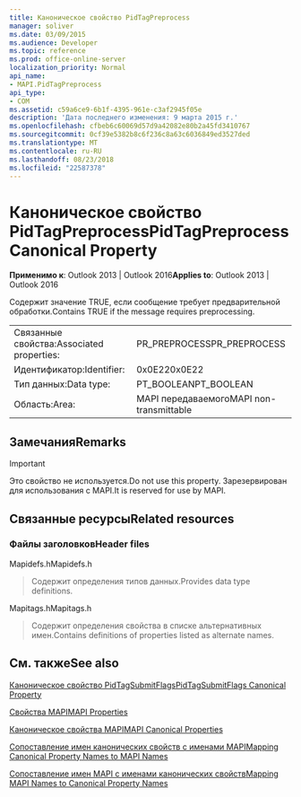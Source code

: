 ```yaml
---
title: Каноническое свойство PidTagPreprocess
manager: soliver
ms.date: 03/09/2015
ms.audience: Developer
ms.topic: reference
ms.prod: office-online-server
localization_priority: Normal
api_name:
- MAPI.PidTagPreprocess
api_type:
- COM
ms.assetid: c59a6ce9-6b1f-4395-961e-c3af2945f05e
description: 'Дата последнего изменения: 9 марта 2015 г.'
ms.openlocfilehash: cfbeb6c60069d57d9a42082e80b2a45fd3410767
ms.sourcegitcommit: 0cf39e5382b8c6f236c8a63c6036849ed3527ded
ms.translationtype: MT
ms.contentlocale: ru-RU
ms.lasthandoff: 08/23/2018
ms.locfileid: "22587378"
---
```

# <a name="pidtagpreprocess-canonical-property"></a><span data-ttu-id="14325-103">Каноническое свойство PidTagPreprocess</span><span class="sxs-lookup"><span data-stu-id="14325-103">PidTagPreprocess Canonical Property</span></span>

  
  
<span data-ttu-id="14325-104">**Применимо к**: Outlook 2013 | Outlook 2016</span><span class="sxs-lookup"><span data-stu-id="14325-104">**Applies to**: Outlook 2013 | Outlook 2016</span></span> 
  
<span data-ttu-id="14325-105">Содержит значение TRUE, если сообщение требует предварительной обработки.</span><span class="sxs-lookup"><span data-stu-id="14325-105">Contains TRUE if the message requires preprocessing.</span></span>
  
|||
|:-----|:-----|
|<span data-ttu-id="14325-106">Связанные свойства:</span><span class="sxs-lookup"><span data-stu-id="14325-106">Associated properties:</span></span>  <br/> |<span data-ttu-id="14325-107">PR_PREPROCESS</span><span class="sxs-lookup"><span data-stu-id="14325-107">PR_PREPROCESS</span></span>  <br/> |
|<span data-ttu-id="14325-108">Идентификатор:</span><span class="sxs-lookup"><span data-stu-id="14325-108">Identifier:</span></span>  <br/> |<span data-ttu-id="14325-109">0x0E22</span><span class="sxs-lookup"><span data-stu-id="14325-109">0x0E22</span></span>  <br/> |
|<span data-ttu-id="14325-110">Тип данных:</span><span class="sxs-lookup"><span data-stu-id="14325-110">Data type:</span></span>  <br/> |<span data-ttu-id="14325-111">PT_BOOLEAN</span><span class="sxs-lookup"><span data-stu-id="14325-111">PT_BOOLEAN</span></span>  <br/> |
|<span data-ttu-id="14325-112">Область:</span><span class="sxs-lookup"><span data-stu-id="14325-112">Area:</span></span>  <br/> |<span data-ttu-id="14325-113">MAPI передаваемого</span><span class="sxs-lookup"><span data-stu-id="14325-113">MAPI non-transmittable</span></span>  <br/> |
   
## <a name="remarks"></a><span data-ttu-id="14325-114">Замечания</span><span class="sxs-lookup"><span data-stu-id="14325-114">Remarks</span></span>

> [!IMPORTANT]
> <span data-ttu-id="14325-115">Это свойство не используется.</span><span class="sxs-lookup"><span data-stu-id="14325-115">Do not use this property.</span></span> <span data-ttu-id="14325-116">Зарезервирован для использования с MAPI.</span><span class="sxs-lookup"><span data-stu-id="14325-116">It is reserved for use by MAPI.</span></span> 
  
## <a name="related-resources"></a><span data-ttu-id="14325-117">Связанные ресурсы</span><span class="sxs-lookup"><span data-stu-id="14325-117">Related resources</span></span>

### <a name="header-files"></a><span data-ttu-id="14325-118">Файлы заголовков</span><span class="sxs-lookup"><span data-stu-id="14325-118">Header files</span></span>

<span data-ttu-id="14325-119">Mapidefs.h</span><span class="sxs-lookup"><span data-stu-id="14325-119">Mapidefs.h</span></span>
  
> <span data-ttu-id="14325-120">Содержит определения типов данных.</span><span class="sxs-lookup"><span data-stu-id="14325-120">Provides data type definitions.</span></span>
    
<span data-ttu-id="14325-121">Mapitags.h</span><span class="sxs-lookup"><span data-stu-id="14325-121">Mapitags.h</span></span>
  
> <span data-ttu-id="14325-122">Содержит определения свойства в списке альтернативных имен.</span><span class="sxs-lookup"><span data-stu-id="14325-122">Contains definitions of properties listed as alternate names.</span></span>
    
## <a name="see-also"></a><span data-ttu-id="14325-123">См. также</span><span class="sxs-lookup"><span data-stu-id="14325-123">See also</span></span>



[<span data-ttu-id="14325-124">Каноническое свойство PidTagSubmitFlags</span><span class="sxs-lookup"><span data-stu-id="14325-124">PidTagSubmitFlags Canonical Property</span></span>](pidtagsubmitflags-canonical-property.md)


[<span data-ttu-id="14325-125">Свойства MAPI</span><span class="sxs-lookup"><span data-stu-id="14325-125">MAPI Properties</span></span>](mapi-properties.md)
  
[<span data-ttu-id="14325-126">Каноническое свойства MAPI</span><span class="sxs-lookup"><span data-stu-id="14325-126">MAPI Canonical Properties</span></span>](mapi-canonical-properties.md)
  
[<span data-ttu-id="14325-127">Сопоставление имен канонических свойств с именами MAPI</span><span class="sxs-lookup"><span data-stu-id="14325-127">Mapping Canonical Property Names to MAPI Names</span></span>](mapping-canonical-property-names-to-mapi-names.md)
  
[<span data-ttu-id="14325-128">Сопоставление имен MAPI с именами канонических свойств</span><span class="sxs-lookup"><span data-stu-id="14325-128">Mapping MAPI Names to Canonical Property Names</span></span>](mapping-mapi-names-to-canonical-property-names.md)

